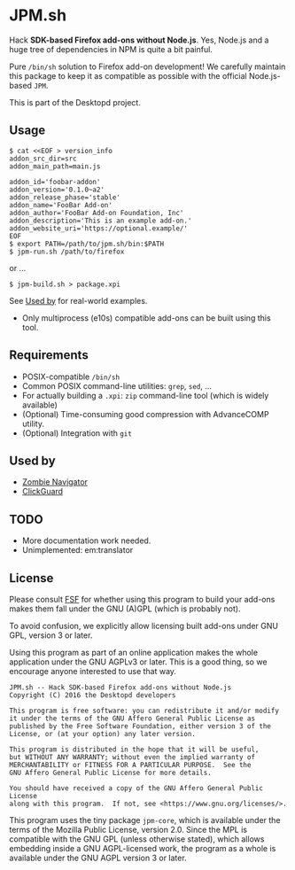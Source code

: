 # JPM.sh
Hack **SDK-based Firefox add-ons without Node.js**. Yes, Node.js and 
a huge tree of dependencies in NPM is quite a bit painful.

Pure `/bin/sh` solution to Firefox add-on development!
We carefully maintain this package to keep it as compatible as possible with 
the official Node.js-based `JPM`.

This is part of the Desktopd project.

## Usage
	$ cat <<EOF > version_info
	addon_src_dir=src
	addon_main_path=main.js
	
	addon_id='foobar-addon'
	addon_version='0.1.0~a2'
	addon_release_phase='stable'
	addon_name='FooBar Add-on'
	addon_author='FooBar Add-on Foundation, Inc'
	addon_description='This is an example add-on.'
	addon_website_uri='https://optional.example/'
	EOF
	$ export PATH=/path/to/jpm.sh/bin:$PATH
	$ jpm-run.sh /path/to/firefox
or ...

	$ jpm-build.sh > package.xpi

See [Used by](#used-by) for real-world examples.

* Only multiprocess (e10s) compatible add-ons can be built using this tool.

## Requirements
* POSIX-compatible `/bin/sh`
* Common POSIX command-line utilities: `grep`, `sed`, ...
* For actually building a `.xpi`: `zip` command-line tool (which is widely
available)
* (Optional) Time-consuming good compression with AdvanceCOMP utility.
* (Optional) Integration with `git`

## Used by
* [Zombie Navigator](https://addons.mozilla.org/en-US/firefox/addon/zombie-navigator/)
* [ClickGuard](https://addons.mozilla.org/en-US/firefox/addon/clickguard/)

## TODO
* More documentation work needed.
* Unimplemented: em:translator

## License
Please consult [FSF](https://www.fsf.org/) for whether using this program to
build your add-ons makes them fall under the GNU (A)GPL 
(which is probably not).

To avoid confusion, we explicitly allow licensing built add-ons under GNU GPL, 
version 3 or later.

Using this program as part of an online application makes the whole 
application under the GNU AGPLv3 or later. This is a good thing, so we 
encourage anyone interested to use that way.


	JPM.sh -- Hack SDK-based Firefox add-ons without Node.js
	Copyright (C) 2016 the Desktopd developers

	This program is free software: you can redistribute it and/or modify
	it under the terms of the GNU Affero General Public License as
	published by the Free Software Foundation, either version 3 of the
	License, or (at your option) any later version.

	This program is distributed in the hope that it will be useful,
	but WITHOUT ANY WARRANTY; without even the implied warranty of
	MERCHANTABILITY or FITNESS FOR A PARTICULAR PURPOSE.  See the
	GNU Affero General Public License for more details.

	You should have received a copy of the GNU Affero General Public License
	along with this program.  If not, see <https://www.gnu.org/licenses/>.


This program uses the tiny package `jpm-core`, which is available under the
terms of the Mozilla Public License, version 2.0. Since the MPL is compatible
with the GNU GPL (unless otherwise stated), which allows embedding inside a GNU
AGPL-licensed work, the program as a whole is available under the GNU AGPL
version 3 or later.

<!-- vim: ts=4 noet ai -->
